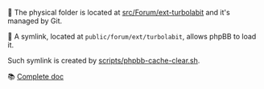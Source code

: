 📂 The physical folder is located at [src/Forum/ext-turbolabit](https://github.com/TurboLabIt/TurboLab.it/tree/main/src/Forum/ext-turbolabit) and it's managed by Git.

🔗 A symlink, located at `public/forum/ext/turbolabit`, allows phpBB to load it.

Such symlink is created by [scripts/phpbb-cache-clear.sh](https://github.com/TurboLabIt/TurboLab.it/blob/main/scripts/phpbb-cache-clear.sh).

📚 [Complete doc](https://github.com/TurboLabIt/TurboLab.it/blob/main/docs/forum-integration.md)
